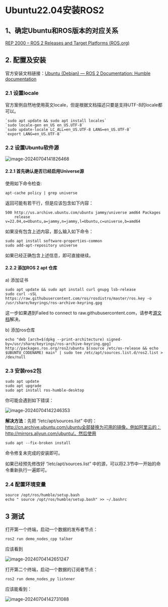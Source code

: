 # Ubuntu22.04安装ROS2

## 1、确定Ubuntu和ROS版本的对应关系

[REP 2000 – ROS 2 Releases and Target Platforms (ROS.org)](https://www.ros.org/reps/rep-2000.html#rolling-ridley-june-2020-ongoing)

## 2. 配置及安装

官方安装文档链接：[Ubuntu (Debian) — ROS 2 Documentation: Humble documentation](https://docs.ros.org/en/humble/Installation/Ubuntu-Install-Debians.html)

### 2.1 设置locale

官方案例自然地使用英文locale，但是根据文档描述只要是支持UTF-8的locale都可以。

```
`sudo apt update && sudo apt install locales`
`sudo locale-gen en_US en_US.UTF-8`
`sudo update-locale LC_ALL=en_US.UTF-8 LANG=en_US.UTF-8`
`export LANG=en_US.UTF-8`
```

### 2.2 设置Ubuntu软件源

![image-20240704141826468](/home/tyjt/snap/typora/90/.config/Typora/typora-user-images/image-20240704141826468.png)

#### 2.2.1 首先确认是否已经启用Universe源

使用如下命令检查:

```
apt-cache policy | grep universe
```

返回可能有若干行，但是应该包含如下内容：

```
500 http://us.archive.ubuntu.com/ubuntu jammy/universe amd64 Packages
    release v=22.04,o=Ubuntu,a=jammy,n=jammy,l=Ubuntu,c=universe,b=amd64
```

如果没有包含上述内容，那么输入如下命令：

```
sudo apt install software-properties-common
sudo add-apt-repository universe
```

如果已经正确包含上述信息，即可直接继续。

#### 2.2.2 添加ROS 2 apt 仓库

a) 添加证书

```
sudo apt update && sudo apt install curl gnupg lsb-release
sudo curl -sSL https://raw.githubusercontent.com/ros/rosdistro/master/ros.key -o /usr/share/keyrings/ros-archive-keyring.gpg
```

这一步如果遇到Failed to connect to raw.githubusercontent.com，请参考[源文档](https://blog.csdn.net/toopoo/article/details/127178416)解决。

b) 添加ros仓库

```
echo "deb [arch=$(dpkg --print-architecture) signed-by=/usr/share/keyrings/ros-archive-keyring.gpg] http://packages.ros.org/ros2/ubuntu $(source /etc/os-release && echo $UBUNTU_CODENAME) main" | sudo tee /etc/apt/sources.list.d/ros2.list > /dev/null
```

### 2.3 安装ros2包

```
sudo apt update
sudo apt upgrade
sudo apt install ros-humble-desktop
```

你可能会遇到如下错误：

![image-20240704142246353](/home/tyjt/snap/typora/90/.config/Typora/typora-user-images/image-20240704142246353.png)

**解决方法**：先把 “/etc/apt/sources.list” 中的： http://cn.archive.ubuntu.com/ubuntu全部替换为可用的镜像，例如阿里云的：http://mirrors.aliyun.com/ubuntu/。然后使用

```
sudo apt --fix-broken install
```

命令修复未完成的安装即可。

如果已经预先修改好 “/etc/apt/sources.list” 中的源，可以将2.3节中一开始的命令重新执行一遍即可。

### 2.4 配置环境变量

```
source /opt/ros/humble/setup.bash
echo " source /opt/ros/humble/setup.bash" >> ~/.bashrc 
```

## 3 测试

打开第一个终端，启动一个数据的发布者节点：

```
ros2 run demo_nodes_cpp talker
```

应该看到

![image-20240704142651247](/home/tyjt/snap/typora/90/.config/Typora/typora-user-images/image-20240704142651247.png)

打开第二个终端，启动一个数据的订阅者节点：

```
ros2 run demo_nodes_py listener
```

应该能看到：

![image-20240704142731088](/home/tyjt/snap/typora/90/.config/Typora/typora-user-images/image-20240704142731088.png)